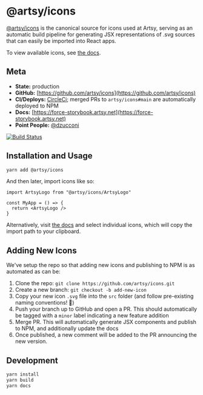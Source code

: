 # @artsy/icons

[@artsy/icons](https://github.com/artsy/icons) is the canonical source for icons used at Artsy, serving as an automatic build pipeline for generating JSX representations of .svg sources that can easily be imported into React apps.

To view available icons, see [the docs](https://icons.artsy.net).

## Meta

- **State:** production
- **GitHub:** [https://github.com/artsy/icons](https://github.com/artsy/icons)
- **CI/Deploys:** [CircleCi](https://circleci.com/gh/artsy/force); merged PRs to `artsy/icons#main` are automatically deployed to NPM
- **Docs:** [https://force-storybook.artsy.net](https://force-storybook.artsy.net)
- **Point People:** [@dzucconi](https://github.com/dzucconi)

[![Build Status](https://circleci.com/gh/artsy/icons.svg?style=svg)](https://circleci.com/gh/artsy/icons)

## Installation and Usage

```bash
yarn add @artsy/icons
```

And then later, import icons like so:

```tsx
import ArtsyLogo from "@artsy/icons/ArtsyLogo"

const MyApp = () => {
  return <ArtsyLogo />
}
```

Alternatively, visit [the docs](https://icons.artsy.net) and select individual icons, which will copy the import path to your clipboard.

## Adding New Icons

We've setup the repo so that adding new icons and publishing to NPM is as automated as can be:

1. Clone the repo: `git clone https://github.com/artsy/icons.git`
1. Create a new branch: `git checkout -b add-new-icon`
1. Copy your new icon `.svg` file into the `src` folder (and follow pre-existing naming conventions! :pray:)
1. Push your branch up to GitHub and open a PR. This should automatically be tagged with a `minor` label indicating a new feature addition
1. Merge PR. This will automatically generate JSX components and publish to NPM, and additionally update the docs
1. Once published, a new comment will be added to the PR announcing the new version.

## Development

```bash
yarn install
yarn build
yarn docs
```
